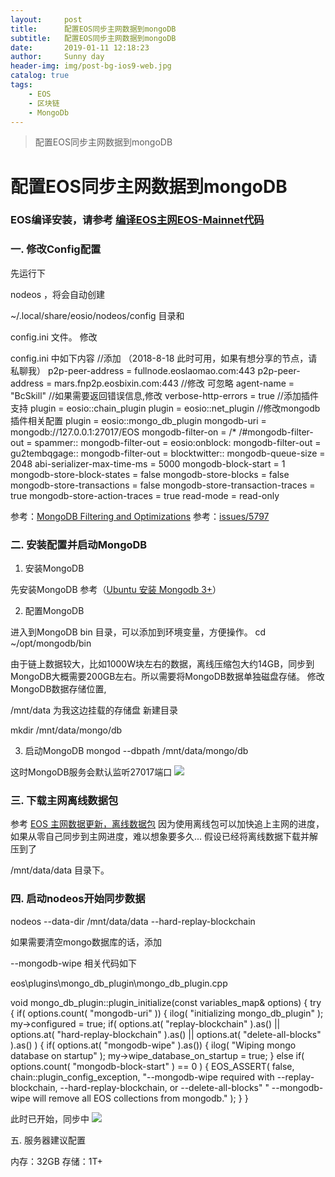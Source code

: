 ```yaml
---
layout:     post
title:      配置EOS同步主网数据到mongoDB
subtitle:   配置EOS同步主网数据到mongoDB
date:       2019-01-11 12:18:23
author:     Sunny day
header-img: img/post-bg-ios9-web.jpg
catalog: true
tags:
    - EOS
    - 区块链
    - MongoDb
---
```


>配置EOS同步主网数据到mongoDB

# 配置EOS同步主网数据到mongoDB


### EOS编译安装，请参考 [编译EOS主网EOS-Mainnet代码](https://www.bcskill.com/index.php/archives/405.html)

### 一. 修改Config配置

先运行下

nodeos
，将会自动创建

~/.local/share/eosio/nodeos/config
目录和

config.ini
文件。
修改

config.ini
中如下内容
//添加 （2018-8-18 此时可用，如果有想分享的节点，请私聊我） p2p-peer-address = fullnode.eoslaomao.com:443 p2p-peer-address = mars.fnp2p.eosbixin.com:443 //修改 可忽略 agent-name = "BcSkill" //如果需要返回错误信息,修改 verbose-http-errors = true //添加插件支持 plugin = eosio::chain_plugin plugin = eosio::net_plugin //修改mongodb插件相关配置 plugin = eosio::mongo_db_plugin mongodb-uri = mongodb://127.0.0.1:27017/EOS mongodb-filter-on = /* /#mongodb-filter-out = spammer:: mongodb-filter-out = eosio:onblock: mongodb-filter-out = gu2tembqgage:: mongodb-filter-out = blocktwitter:: mongodb-queue-size = 2048 abi-serializer-max-time-ms = 5000 mongodb-block-start = 1 mongodb-store-block-states = false mongodb-store-blocks = false mongodb-store-transactions = false mongodb-store-transaction-traces = true mongodb-store-action-traces = true read-mode = read-only

参考：[MongoDB Filtering and Optimizations](https://github.com/EOSIO/eos/pull/5043)
参考：[issues/5797](https://github.com/EOSIO/eos/issues/5797)

### 二. 安装配置并启动MongoDB

1. 安装MongoDB

先安装MongoDB 参考（[Ubuntu 安装 Mongodb 3+](https://www.bcskill.com/index.php/archives/327.html)）

2. 配置MongoDB

进入到MongoDB bin 目录，可以添加到环境变量，方便操作。
cd ~/opt/mongodb/bin

由于链上数据较大，比如1000W块左右的数据，离线压缩包大约14GB，同步到MongoDB大概需要200GB左右。所以需要将MongoDB数据单独磁盘存储。
修改MongoDB数据存储位置,

/mnt/data
为我这边挂载的存储盘
新建目录

mkdir /mnt/data/mongo/db

3. 启动MongoDB
mongod --dbpath /mnt/data/mongo/db

这时MongoDB服务会默认监听27017端口
![](https://www.bcskill.com/usr/uploads/2018/08/2398520095.png)

### 三. 下载主网离线数据包

参考 [EOS 主网数据更新，离线数据包](https://www.bcskill.com/index.php/archives/354.html)
因为使用离线包可以加快追上主网的进度，如果从零自己同步到主网进度，难以想象要多久...
假设已经将离线数据下载并解压到了 

/mnt/data/data
目录下。

### 四. 启动nodeos开始同步数据

nodeos --data-dir /mnt/data/data --hard-replay-blockchain

如果需要清空mongo数据库的话，添加

--mongodb-wipe
相关代码如下

eos\plugins\mongo_db_plugin\mongo_db_plugin.cpp

void mongo_db_plugin::plugin_initialize(const variables_map& options) { try { if( options.count( "mongodb-uri" )) { ilog( "initializing mongo_db_plugin" ); my->configured = true; if( options.at( "replay-blockchain" ).as<bool>() || options.at( "hard-replay-blockchain" ).as<bool>() || options.at( "delete-all-blocks" ).as<bool>() ) { if( options.at( "mongodb-wipe" ).as<bool>()) { ilog( "Wiping mongo database on startup" ); my->wipe_database_on_startup = true; } else if( options.count( "mongodb-block-start" ) == 0 ) { EOS_ASSERT( false, chain::plugin_config_exception, "--mongodb-wipe required with --replay-blockchain, --hard-replay-blockchain, or --delete-all-blocks" " --mongodb-wipe will remove all EOS collections from mongodb." ); } }

此时已开始，同步中
![](https://www.bcskill.com/usr/uploads/2018/08/77924755.png)

五. 服务器建议配置

内存：32GB
存储：1T+

